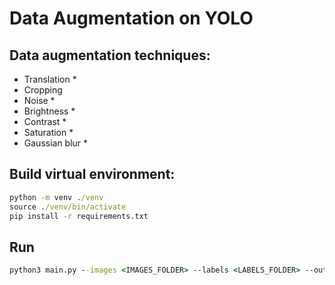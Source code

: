 # Data Augmentation on YOLO

## Data augmentation techniques:
- Translation *
- Cropping 
- Noise *
- Brightness *
- Contrast *
- Saturation *
- Gaussian blur *

## Build virtual environment:
```bat
python -m venv ./venv
source ./venv/bin/activate
pip install -r requirements.txt
```
## Run 
```bat
python3 main.py --images <IMAGES_FOLDER> --labels <LABELS_FOLDER> --output <OUTPUT_FOLDER> --nprocess <NUMBER_OF_AUGMENTED_IMAGES>

```